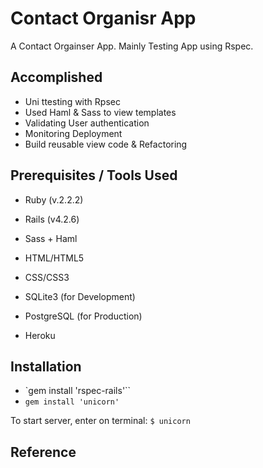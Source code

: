 # Contact Organisr App

A Contact Orgainser App. Mainly Testing App using Rspec.

## Accomplished

* Uni ttesting with Rpsec
* Used Haml & Sass to view templates
* Validating User authentication
* Monitoring Deployment
* Build reusable view code & Refactoring

## Prerequisites / Tools Used

* Ruby (v.2.2.2)

* Rails (v4.2.6)

* Sass + Haml

* HTML/HTML5

* CSS/CSS3

* SQLite3 (for Development)

* PostgreSQL (for Production)

* Heroku

## Installation

* `gem  install 'rspec-rails'``
* `gem install 'unicorn'`

To start server, enter on terminal: `$ unicorn`

## Reference
